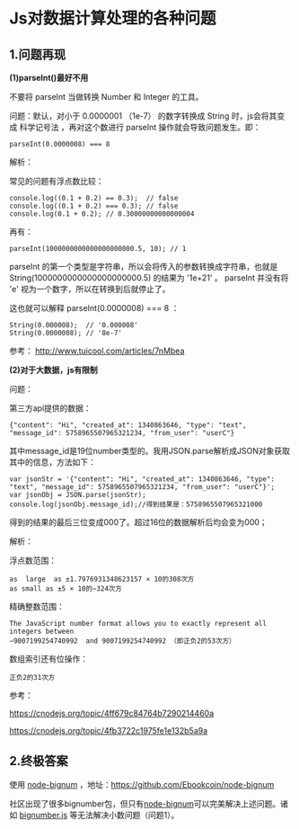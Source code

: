 # Js对数据计算处理的各种问题

## 1.问题再现

**(1)parseInt()最好不用**

不要将 parseInt 当做转换 Number 和 Integer 的工具。

问题：默认，对小于 0.0000001 （1e-7） 的数字转换成 String 时，js会将其变成 科学记号法 ，再对这个数进行 parseInt 操作就会导致问题发生。即：

```
parseInt(0.0000008) === 8
```

解析：

常见的问题有浮点数比较：

```
console.log((0.1 + 0.2) == 0.3);  // false
console.log((0.1 + 0.2) === 0.3); // false
console.log(0.1 + 0.2); // 0.30000000000000004
```

再有：

```
parseInt(1000000000000000000000.5, 10); // 1
```

parseInt 的第一个类型是字符串，所以会将传入的参数转换成字符串，也就是 String(1000000000000000000000.5) 的结果为 '1e+21' 。 parseInt 并没有将 'e' 视为一个数字，所以在转换到后就停止了。

这也就可以解释 parseInt(0.0000008) === 8 ：

```
String(0.000008);  // '0.000008'
String(0.0000008); // '8e-7'
```

参考： http://www.tuicool.com/articles/7nMbea

**(2)对于大数据，js有限制**

问题：

第三方api提供的数据：

```
{"content": "Hi", "created_at": 1340863646, "type": "text", "message_id": 5758965507965321234, "from_user": "userC"}
```

其中message_id是19位number类型的。我用JSON.parse解析成JSON对象获取其中的信息，方法如下：

```
var jsonStr = '{"content": "Hi", "created_at": 1340863646, "type": "text", "message_id": 5758965507965321234, "from_user": "userC"}';
var jsonObj = JSON.parse(jsonStr);
console.log(jsonObj.message_id);//得到结果是：5758965507965321000
```

得到的结果的最后三位变成000了。超过16位的数据解析后均会变为000；

解析：

浮点数范围：

```
as  large  as ±1.7976931348623157 × 10的308次方
as small as ±5 × 10的−324次方
```

精确整数范围：

```
The JavaScript number format allows you to exactly represent all integers between
−9007199254740992  and 9007199254740992 （即正负2的53次方）
```

数组索引还有位操作：

```
正负2的31次方
```

参考：

https://cnodejs.org/topic/4ff679c84764b7290214460a

https://cnodejs.org/topic/4fb3722c1975fe1e132b5a9a

## 2.终极答案

使用 [node-bignum][] ，地址：https://github.com/Ebookcoin/node-bignum

社区出现了很多bignumber包，但只有[node-bignum][]可以完美解决上述问题。诸如 [bignumber.js][] 等无法解决小数问题（问题1）。

[node-bignum]: https://github.com/Ebookcoin/node-bignum
[bignumber.js]: https://github.com/MikeMcl/bignumber.js
